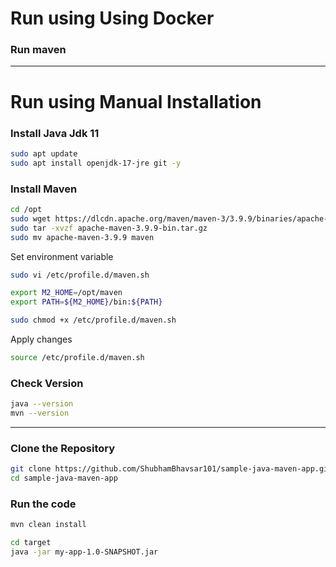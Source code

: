 
# Run using Using Docker


### Run maven

---

# Run using Manual Installation
### Install Java Jdk 11
```bash
sudo apt update
sudo apt install openjdk-17-jre git -y
```

### Install Maven
```bash
cd /opt
sudo wget https://dlcdn.apache.org/maven/maven-3/3.9.9/binaries/apache-maven-3.9.9-bin.tar.gz
sudo tar -xvzf apache-maven-3.9.9-bin.tar.gz
sudo mv apache-maven-3.9.9 maven
```

Set environment variable
```bash
sudo vi /etc/profile.d/maven.sh
```
```bash
export M2_HOME=/opt/maven
export PATH=${M2_HOME}/bin:${PATH}
```
```bash
sudo chmod +x /etc/profile.d/maven.sh
```

Apply changes
```bash
source /etc/profile.d/maven.sh
```

### Check Version
```bash
java --version
mvn --version
```

---

### Clone the Repository
```bash
git clone https://github.com/ShubhamBhavsar101/sample-java-maven-app.git
cd sample-java-maven-app
```

### Run the code
```bash
mvn clean install

cd target
java -jar my-app-1.0-SNAPSHOT.jar
```


